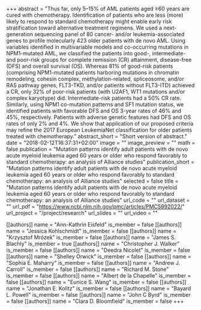 +++
abstract = "Thus far, only 5–15% of AML patients aged ≥60 years are cured with chemotherapy. Identification of patients who are less (more) likely to respond to standard chemotherapy might enable early risk stratification toward alternative treatment regimens. We used a next-generation sequencing panel of 80 cancer- and/or leukemia-associated genes to profile molecularly 423 older patients with de novo AML. Using variables identified in multivariable models and co-occurring mutations in NPM1-mutated AML, we classified the patients into good-, intermediate- and poor-risk groups for complete remission (CR) attainment, disease-free (DFS) and overall survival (OS). Whereas 81% of good-risk patients (comprising NPM1-mutated patients harboring mutations in chromatin remodeling, cohesin complex, methylation-related, spliceosome, and/or RAS pathway genes, FLT3-TKD, and/or patients without FLT3-ITD) achieved a CR, only 32% of poor-risk patients (with U2AF1, WT1 mutations and/or complex karyotype) did. Intermediate-risk patients had a 50% CR rate. Similarly, using NPM1 co-mutation patterns and SF1 mutation status, we identified patients with favorable DFS and OS 3-year rates of 46% and 45%, respectively. Patients with adverse genetic features had DFS and OS rates of only 2% and 4%. We show that application of our proposed criteria may refine the 2017 European LeukemiaNet classification for older patients treated with chemotherapy."
abstract_short = "Short version of abstract."
date = "2018-02-12T16:37:31+02:00"
image = ""
image_preview = ""
math = false
publication = "Mutation patterns identify adult patients with de novo acute myeloid leukemia aged 60 years or older who respond favorably to standard chemotherapy: an analysis of Alliance studies"
publication_short = "Mutation patterns identify adult patients with de novo acute myeloid leukemia aged 60 years or older who respond favorably to standard chemotherapy: an analysis of Alliance studies"
selected = false
title = "Mutation patterns identify adult patients with de novo acute myeloid leukemia aged 60 years or older who respond favorably to standard chemotherapy: an analysis of Alliance studies"
url_code = ""
url_dataset = ""
url_pdf = "https://www.ncbi.nlm.nih.gov/pmc/articles/PMC5992022/"
url_project = "/project/research"
url_slides = ""
url_video = ""

[[authors]]
    name = "Ann-Kathrin Eisfeld"
    is_member = false
[[authors]]
    name = "Jessica Kohlschmidt"
    is_member = false
[[authors]]
    name = "Krzysztof Mrózek"
    is_member = false
[[authors]]
    name = "James S. Blachly"
    is_member = true
[[authors]]
    name = "Christopher J. Walker"
    is_member = false
[[authors]]
    name = "Deedra Nicolet"
    is_member = false
[[authors]]
    name = "Shelley Orwick"
    is_member = false
[[authors]]
    name = "Sophia E. Maharry"
    is_member = false
[[authors]]
    name = "Andrew J. Carroll"
    is_member = false
[[authors]]
    name = "Richard M. Stone"
    is_member = false
[[authors]]
    name = "Albert de la Chapelle"
    is_member = false
[[authors]]
    name = "Eunice S. Wang"
    is_member = false
[[authors]]
    name = "Jonathan E. Kolitz"
    is_member = false
[[authors]]
    name = "Bayard L. Powell"
    is_member = false
[[authors]]
    name = "John C Byrd"
    is_member = false
[[authors]]
    name = "Clara D. Bloomfield"
    is_member = false
+++
